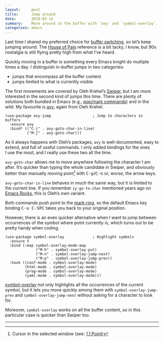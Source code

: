 ```yaml
---
layout:     post
title:      Jump around
date:       2019-02-14
summary:    Move around in the buffer with `avy` and `symbol-overlay`.
categories: emacs
---
```


Last time I shared my preferred choice for [buffer
switching](https://manuel-uberti.github.io/emacs/2019/02/05/nswbuff/), so
let’s keep jumping around. The [House of
Pain](https://www.youtube.com/watch?v=XhzpxjuwZy0) reference is a bit tacky,
I know, but 90s nostalgia is still flying pretty high from what I’ve heard.

Quickly moving in a buffer is something every Emacs knight do multiple times a
day. I distinguish in-buffer jumps in two categories:

- jumps that encompass all the buffer content
- jumps limited to what is currently visible

The first movements are covered by Oleh
Krehel’s [Swiper](https://github.com/abo-abo/swiper), but I am more interested
in the second kind of jumps this time. There are plenty of solutions both
bundled in Emacs (e.g., [pop/mark
commands](http://endlessparentheses.com/faster-pop-to-mark-command.html)) and in
the wild. My favourite is [avy](https://github.com/abo-abo/avy), again from Oleh
Krehel.

``` emacs-lisp
(use-package avy-jump                   ; Jump to characters in buffers
  :ensure avy
  :bind* (("C-j" . avy-goto-char-in-line)
          ("M-j" . avy-goto-char)))
```

As it always happens with Oleh’s packages, `avy` is well-documented, easy to
extend, and full of useful commands. I only added bindings for the ones I use
the most, and I really use these two all the time.

`avy-goto-char` allows me to move anywhere following the character I am after.
It’s quicker than typing the whole candidate in Swiper, and obviously better
than manually moving point[^note] with <kbd>C-p</kbd>/<kbd>C-n</kbd> or,
worse, the arrow keys.

`avy-goto-char-in-line` behaves in much the same way, but it is limited to the
current line. If you remember `iy-go-to-char` mentioned years ago on [Emacs
Rocks](http://emacsrocks.com/e04.html), this is Oleh’s own variant.

Both commands push point to the
[mark-ring](http://doc.endlessparentheses.com/Var/mark-ring), so the default
Emacs key binding <kbd>C-u C-SPC</kbd> takes you back to your original position.

However, there is an even quicker alternative when I want to jump between
occurrences of the symbol where point currently is, which turns out to be pretty
handy when coding.

``` emacs-lisp
(use-package symbol-overlay             ; Highlight symbols
  :ensure t
  :bind (:map symbol-overlay-mode-map
              ("M-h" . symbol-overlay-put)
              ("M-n" . symbol-overlay-jump-next)
              ("M-p" . symbol-overlay-jump-prev))
  :hook ((conf-mode . symbol-overlay-mode)
         (html-mode . symbol-overlay-mode)
         (prog-mode . symbol-overlay-mode)
         (yaml-mode . symbol-overlay-mode)))
```

[symbol-overlay](https://github.com/wolray/symbol-overlay) not only highlights
all the occurrences of the current symbol, but it lets you move quickly among
them with `symbol-overlay-jump-prev` and `symbol-overlay-jump-next` without
asking for a character to look for.

Moreover, `symbol-overlay` works on all the buffer content, so in this
particular case is quicker than Swiper too.

<hr/>

[^note]: Cursor in the selected window (see: [1.1 Point](https://www.gnu.org/software/emacs/manual/html_node/emacs/Point.html))
